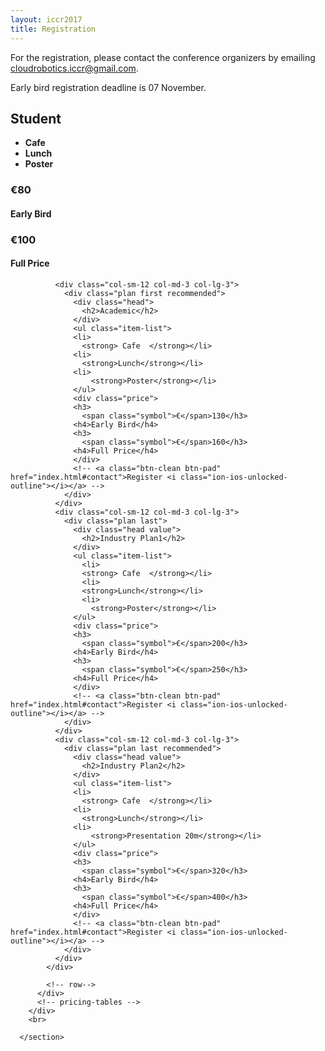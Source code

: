 ```yaml
---
layout: iccr2017
title: Registration
---
```


For the registration, please contact the conference organizers by emailing <a href="mailto:cloudrobotics.iccr@gmail.com">cloudrobotics.iccr@gmail.com</a>.

Early bird registration deadline is 07 November.

<section>
        <div class="col-centered col-lg-12">
          <div class="pricing-tables attached ">
            <div class="row ">
              <div class="col-sm-3 col-md-3 col-lg-3">
                <div class="plan  first">
                  <div class="head">
                    <h2>Student</h2>
                  </div>
                  <ul class="item-list">
                    <li>
                      <strong> Cafe  </strong></li>
                    <li>
                      <strong>Lunch</strong></li>
                      <li>
                        <strong> Poster </strong></li>
                  </ul>
                  <div class="price mediafix">
                    <h3>
                      <span class="symbol">€</span>80</h3>
                    <h4>Early Bird</h4>
                    <h3>
                      <span class="symbol">€</span>100</h3>
                    <h4>Full Price</h4>
                  </div>
                  <!-- <a class="btn-clean btn-pad" href="index.html#contact">Register <i class="ion-ios-unlocked-outline"></i></a> -->
                </div>
              </div>

              <div class="col-sm-12 col-md-3 col-lg-3">
                <div class="plan first recommended">
                  <div class="head">
                    <h2>Academic</h2>
                  </div>
                  <ul class="item-list">
                  <li>
                    <strong> Cafe  </strong></li>
                  <li>
                    <strong>Lunch</strong></li>
                  <li>
                      <strong>Poster</strong></li>
                  </ul>
                  <div class="price">
                  <h3>
                    <span class="symbol">€</span>130</h3>
                  <h4>Early Bird</h4>
                  <h3>
                    <span class="symbol">€</span>160</h3>
                  <h4>Full Price</h4>
                  </div>
                  <!-- <a class="btn-clean btn-pad" href="index.html#contact">Register <i class="ion-ios-unlocked-outline"></i></a> -->
                </div>
              </div>
              <div class="col-sm-12 col-md-3 col-lg-3">
                <div class="plan last">
                  <div class="head value">
                    <h2>Industry Plan1</h2>
                  </div>
                  <ul class="item-list">
                    <li>
                    <strong> Cafe  </strong></li>
                    <li>
                    <strong>Lunch</strong></li>
                    <li>
                      <strong>Poster</strong></li>
                  </ul>
                  <div class="price">
                  <h3>
                    <span class="symbol">€</span>200</h3>
                  <h4>Early Bird</h4>
                  <h3>
                    <span class="symbol">€</span>250</h3>
                  <h4>Full Price</h4>
                  </div>
                  <!-- <a class="btn-clean btn-pad" href="index.html#contact">Register <i class="ion-ios-unlocked-outline"></i></a> -->
                </div>
              </div>
              <div class="col-sm-12 col-md-3 col-lg-3">
                <div class="plan last recommended">
                  <div class="head value">
                    <h2>Industry Plan2</h2>
                  </div>
                  <ul class="item-list">
                  <li>
                    <strong> Cafe  </strong></li>
                  <li>
                    <strong>Lunch</strong></li>
                  <li>
                      <strong>Presentation 20m</strong></li>
                  </ul>
                  <div class="price">
                  <h3>
                    <span class="symbol">€</span>320</h3>
                  <h4>Early Bird</h4>
                  <h3>
                    <span class="symbol">€</span>400</h3>
                  <h4>Full Price</h4>
                  </div>
                  <!-- <a class="btn-clean btn-pad" href="index.html#contact">Register <i class="ion-ios-unlocked-outline"></i></a> -->
                </div>
              </div>
            </div>

            <!-- row-->
          </div>
          <!-- pricing-tables -->
        </div>
        <br>

      </section>
